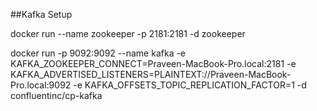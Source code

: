 ##Kafka Setup

docker run --name zookeeper  -p 2181:2181 -d zookeeper



docker run -p 9092:9092 --name kafka  -e KAFKA_ZOOKEEPER_CONNECT=Praveen-MacBook-Pro.local:2181 -e KAFKA_ADVERTISED_LISTENERS=PLAINTEXT://Praveen-MacBook-Pro.local:9092 -e KAFKA_OFFSETS_TOPIC_REPLICATION_FACTOR=1 -d confluentinc/cp-kafka